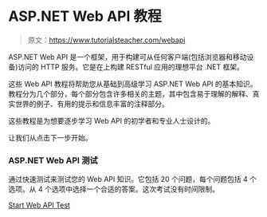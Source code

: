 # ASP.NET Web API 教程

> 原文：<https://www.tutorialsteacher.com/webapi>

ASP.NET Web API 是一个框架，用于构建可从任何客户端(包括浏览器和移动设备)访问的 HTTP 服务。它是在上构建 RESTful 应用的理想平台 .NET 框架。

这些 Web API 教程将帮助您从基础到高级学习 ASP.NET Web API 的基本知识。教程分为几个部分，每个部分包含许多相关的主题，其中包含易于理解的解释、真实世界的例子、有用的提示和信息丰富的注释部分。

这些教程是为想要逐步学习 Web API 的初学者和专业人士设计的。

让我们从点击下一步开始。

### ASP.NET Web API 测试

通过快速测试来测试您的 Web API 知识。它包括 20 个问题，每个问题包括 4 个选项。从 4 个选项中选择一个合适的答案。这次考试没有时间限制。

[Start Web API Test](/online-test/webapi-test)